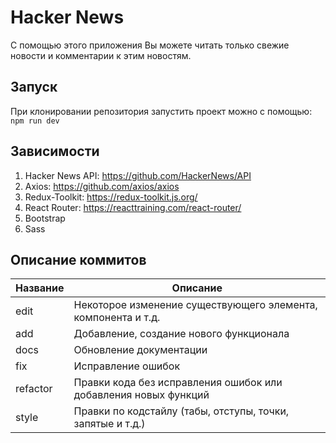 # Hacker News
С помощью этого приложения Вы можете читать только свежие новости и комментарии к этим новостям.

## Запуск
При клонировании репозитория запустить проект можно с помощью:
```npm run dev```

## Зависимости
1. Hacker News API: https://github.com/HackerNews/API
2. Axios: https://github.com/axios/axios
3. Redux-Toolkit: https://redux-toolkit.js.org/
4. React Router: https://reacttraining.com/react-router/
5. Bootstrap
6. Sass

## Описание коммитов
| Название | Описание                                                        |
|----------|-----------------------------------------------------------------|
| edit	   | Некоторое изменение существующего элемента, компонента и т.д.   |
| add      | Добавление, создание нового функционала                         |
| docs	   | Обновление документации                                         |
| fix	     | Исправление ошибок                                              |
| refactor | Правки кода без исправления ошибок или добавления новых функций |
| style	   | Правки по кодстайлу (табы, отступы, точки, запятые и т.д.)      |